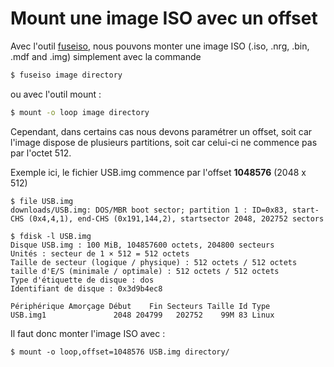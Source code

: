 Mount une image ISO avec un offset
===

Avec l'outil [fuseiso](https://wiki.archlinux.org/index.php/FuseISO), nous pouvons monter une image ISO (.iso, .nrg, .bin, .mdf and .img) simplement avec la commande 

```bash
$ fuseiso image directory
```

ou avec l'outil mount :

```bash
$ mount -o loop image directory
```

Cependant, dans certains cas nous devons paramétrer un offset, soit car l'image dispose de plusieurs partitions, soit car celui-ci ne commence pas par l'octet 512.

Exemple ici, le fichier USB.img commence par l'offset **1048576** (2048 x 512)
```
$ file USB.img
downloads/USB.img: DOS/MBR boot sector; partition 1 : ID=0x83, start-CHS (0x4,4,1), end-CHS (0x191,144,2), startsector 2048, 202752 sectors
```

```
$ fdisk -l USB.img
Disque USB.img : 100 MiB, 104857600 octets, 204800 secteurs
Unités : secteur de 1 × 512 = 512 octets
Taille de secteur (logique / physique) : 512 octets / 512 octets
taille d'E/S (minimale / optimale) : 512 octets / 512 octets
Type d'étiquette de disque : dos
Identifiant de disque : 0x3d9b4ec8

Périphérique Amorçage Début    Fin Secteurs Taille Id Type
USB.img1               2048 204799   202752    99M 83 Linux
```

Il faut donc monter l'image ISO avec :
```
$ mount -o loop,offset=1048576 USB.img directory/
```